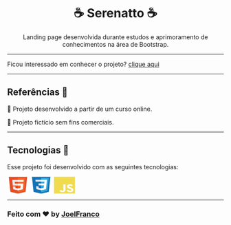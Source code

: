 <h1 align="center">
   ☕ Serenatto ☕
</h1>

<p align="center">Landing page desenvolvida durante estudos e aprimoramento de conhecimentos na área de Bootstrap.</p>

<hr>

Ficou interessado em conhecer o projeto? [clique aqui](https://devjoelfranco.github.io/praticando_bootstrap_landing_page/)

<hr>

## Referências 📌

🔹 Projeto desenvolvido a partir de um curso online.

🔹 Projeto fictício sem fins comerciais.


<hr>

## Tecnologias 🚀

Esse projeto foi desenvolvido com as seguintes tecnologias:

<div style="display: inline_block">
	<img align="center" alt="Vivi-HTML" height="40" width="50" src="https://raw.githubusercontent.com/devicons/devicon/master/icons/html5/html5-original.svg">
	<img align="center" alt="Vivi-CSS" height="40" width="50" src="https://raw.githubusercontent.com/devicons/devicon/master/icons/css3/css3-original.svg">
    <img align="center" alt="Vivi-Js" height="40" width="50" src="https://raw.githubusercontent.com/devicons/devicon/master/icons/javascript/javascript-plain.svg">
    
</div>

<hr>

### Feito com ♥ by [JoelFranco](https://github.com/devjoelfranco)
